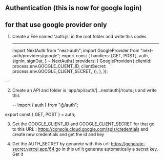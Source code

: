 ## Authentication (this is now for google login)
## for that use google provider only

1. Create a File named 'auth.js' in the root folder
   and write this codes

   ------
   import NextAuth from "next-auth";
   import GoogleProvider from "next-auth/providers/google";
    export const {
handlers: [GET, POST],
auth,
signIn,
signOut,
} = NextAuth({
providers: [
GoogleProvider({
clientId: process.env.GOOGLE_CLIENT_ID,
clientSecret: process.env.GOOGLE_CLIENT_SECRET,
}),
],
});

--

2. Create an API and folder is 'app/api/auth/[...nextauth]/route.js
   and write this 

   --
   import { auth } from "@/auth";

export const { GET, POST } = auth;


3. Get the GOOGLE_CLIENT_ID and GOOGLE_CLIENT_SECRET 
   for that go to this URL : https://console.cloud.google.com/apis/credentials
   and create new credentials and get the id and key 

4. Get the AUTH_SECRET by genarete with this url: https://generate-secret.vercel.app/64 
   go in this url it generate automatically a secret key, Get it 